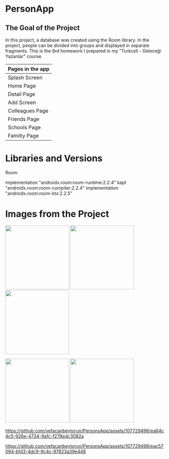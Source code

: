 # PersonApp

The Goal of the Project
-------------

<p>
In this project, a database was created using the Room library. In the project, people can be divided into groups and displayed in separate fragments.
This is the 8rd homework I prepared in my "Turkcell - Geleceği Yazanlar" course.
  
| Pages in the app |
| --------- |
|  Splash Screen  |
|  Home Page   |
|  Detail Page    | 
|  Add Screen     |
|  Colleagues Page    |
|  Friends Page       |
|  Schools Page        |
|  Familty Page        |
  
# Libraries and Versions
  
 Room <p>
implementation "androidx.room:room-runtime:2.2.4"
kapt "androidx.room:room-compiler:2.2.4"
implementation "androidx.room:room-ktx:2.2.5"
   
   
# Images from the Project
   
   
<a href="https://github.com/vefacanbeytorun/PersonsApp/blob/master/images/1.png" target="_blank">
<img src="https://github.com/vefacanbeytorun/PersonsApp/blob/master/images/1.png" width="200" style="max-width:100%;"></a>
   
<a href="https://github.com/vefacanbeytorun/PersonsApp/blob/master/images/2.png" target="_blank">
<img src="https://github.com/vefacanbeytorun/PersonsApp/blob/master/images/2.png" width="200" style="max-width:100%;"></a>
   
<a href="https://github.com/vefacanbeytorun/PersonsApp/blob/master/images/3.png" target="_blank">
<img src="https://github.com/vefacanbeytorun/PersonsApp/blob/master/images/3.png" width="200" style="max-width:100%;"></a>
   
   <p>
     
<a href="https://github.com/vefacanbeytorun/PersonsApp/blob/master/images/4.png" target="_blank">
<img src="https://github.com/vefacanbeytorun/PersonsApp/blob/master/images/4.png" width="200" style="max-width:100%;"></a>
     
<a href="https://github.com/vefacanbeytorun/PersonsApp/blob/master/images/5.png" target="_blank">
<img src="https://github.com/vefacanbeytorun/PersonsApp/blob/master/images/5.png" width="200" style="max-width:100%;"></a>
   
   <p>
   
https://github.com/vefacanbeytorun/PersonsApp/assets/107729498/ea64c4c5-926e-4734-9afc-f278edc3082a

https://github.com/vefacanbeytorun/PersonsApp/assets/107729498/eac57094-bfd3-4dc9-9c4c-97823a39e448


